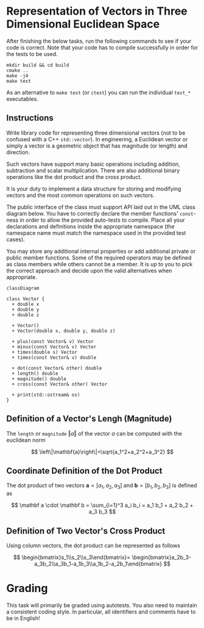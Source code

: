 # Representation of Vectors in Three Dimensional Euclidean Space

After finishing the below tasks, run the following commands to see if your code
is correct. Note that your code has to compile successfully in order for the
tests to be used.

```shell
mkdir build && cd build
cmake ..
make -j4
make test
```

As an alternative to `make test` (or `ctest`) you can run the individual
`test_*` executables.


## Instructions

Write library code for representing three dimensional vectors (not to be
confused with a C++ `std::vector`). In engineering,
a Euclidean vector or simply a vector is a geometric object that has magnitude 
(or length) and direction.

Such vectors have support many basic operations including 
addition, subtraction and scalar multiplication. There are also 
additional binary operations like the dot product and the cross product.

It is your duty to implement a data structure for storing and modifying
vectors and the most common operations on such vectors.

The public interface of the class must support API laid out in the UML class 
diagram below. You have to correctly declare the member functions' `const`-ness 
in order to allow the provided auto-tests to compile. Place all your
declarations and definitions inside the appropriate namespace
(the namespace name must match the namespace used in the provided test cases).

You may store any additional internal properties or add additional private 
or public member functions. Some of the required operators may be defined
as class members while others cannot be a member. It is up to you to pick
the correct approach and decide upon the valid alternatives when appropriate.


```mermaid
classDiagram

class Vector {
  + double x
  + double y
  + double z

  + Vector()
  + Vector(double x, double y, double z)

  + plus(const Vector& v) Vector
  + minus(const Vector& v) Vector
  + times(double s) Vector
  + times(const Vector& v) double

  + dot(const Vector& other) double
  + length() double
  + magnitude() double
  + cross(const Vector& other) Vector

  + print(std::ostream& os)
}
```


## Definition of a Vector's Lengh (Magnitude)
The `length` or `magnitude` $‖a‖$ of the vector $a$  can be computed with the 
euclidean norm

$$
\left\|\mathbf{a}\right\|=\sqrt{a_1^2+a_2^2+a_3^2}
$$

## Coordinate Definition of the Dot Product
The dot product of two vectors
$\mathbf{a} = [a_1, a_2, a_3]$ and $\mathbf{b} = [b_1, b_2, b_3]$ 
is defined as

$$
\mathbf a \cdot \mathbf b = \sum_{i=1}^3 a_i b_i = a_1 b_1 + a_2 b_2 + a_3 b_3
$$


## Definition of Two Vector's Cross Product

Using column vectors, the dot product can be represented as follows

$$
\begin{bmatrix}s_1\\s_2\\s_3\end{bmatrix}=
\begin{bmatrix}a_2b_3-a_3b_2\\a_3b_1-a_1b_3\\a_1b_2-a_2b_1\end{bmatrix}
$$


# Grading
This task will primarily be graded using autotests. You also need
to maintain a consistent coding style. In particular, all identifiers and
comments have to be in English!
